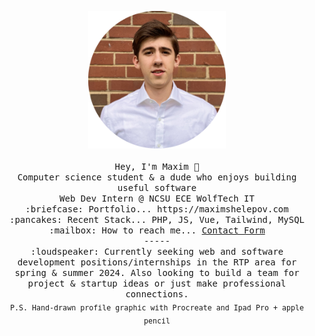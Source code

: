 <p align="center">
  <img src="https://raw.githubusercontent.com/feifyKike/feifyKike/main/portraitImg.png" width="220" height="220"/><br/><br/>
  <samp>
    Hey, I'm Maxim 👋 <br/>
    Computer science student & a dude who enjoys building useful software<br/>
    Web Dev Intern @ NCSU ECE WolfTech IT<br/>
    :briefcase: Portfolio... https://maximshelepov.com <br/>
    :pancakes: Recent Stack... PHP, JS, Vue, Tailwind, MySQL <br/>
    :mailbox: How to reach me... <a href="https://docs.google.com/forms/d/e/1FAIpQLSfvEu3_VYha6z6ppqmgrgJsbnAfdNtXu2nB8IqBSQJlX-4vaA/viewform?embedded=true">Contact Form</a> <br/>
    ----- <br/>
    :loudspeaker: Currently seeking web and software development positions/internships in the RTP area for spring & summer 2024. Also looking to build a team for project & startup ideas or just make professional connections.<br/>
    <sub>P.S. Hand-drawn profile graphic with Procreate and Ipad Pro + apple pencil</sub>
  </samp>
</p>
<!--
**feifyKike/feifyKike** is a ✨ _special_ ✨ repository because its `README.md` (this file) appears on your GitHub profile.

Here are some ideas to get you started:

- 🔭 I’m currently working on ...
- 🌱 I’m currently learning ...
- 👯 I’m looking to collaborate on ...
- 🤔 I’m looking for help with ...
- 💬 Ask me about ...
- 📫 How to reach me: ...
- 😄 Pronouns: ...
- ⚡ Fun fact: ...
-->
